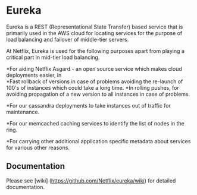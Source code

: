 Eureka
=====

Eureka is a REST (Representational State Transfer) based service that is primarily used in the AWS cloud for locating services for the purpose of load balancing and failover of middle-tier servers.


At Netflix, Eureka is used for the following purposes apart from playing a critical part in mid-tier load balancing.

*For aiding Netflix Asgard -  an open source service which makes cloud deployments easier, in  
         *Fast rollback of versions in case of problems avoiding the re-launch of 100's of instances which
          could take a long time.
        *In rolling pushes, for avoiding propagation of a new version to all instances in case of problems.

*For our cassandra deployments to take instances out of traffic for maintenance.

*For our memcached caching services to identify the list of nodes in the ring.

*For carrying other additional application specific metadata about services for various other reasons.


Documentation
--------------
Please see [wiki] (https://github.com/Netflix/eureka/wiki) for detailed documentation.

